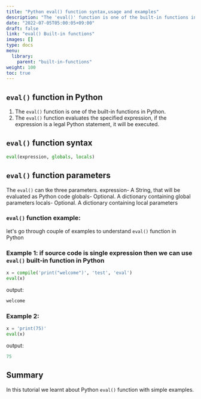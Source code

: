 ```yaml
---
title: "Python eval() function syntax,usage and examples"
description: "The 'eval()' function is one of the built-in functions in Python"
date: "2022-07-05T05:00:05+09:00"
draft: false
link: "eval() Built-in functions"
images: []
type: docs
menu:
  library:
    parent: "built-in-functions"
weight: 100
toc: true
---
```


## `eval()` function in Python

1. The `eval()` function is one of the built-in functions in Python.
2. The `eval()` function evaluates the specified expression, if the expression is a legal Python statement, it will be executed.


## `eval()` function syntax

```Python
eval(expression, globals, locals) 
```
## `eval()` function parameters

The `eval()` can tke three parameters.
expression- A String, that will be evaluated as Python code
globals- Optional. A dictionary containing global parameters
locals- Optional. A dictionary containing local parameters


###  `eval()` function example:

let's go through couple of examples to understand `eval()` function in Python

### Example 1: if source code is single expression then we can use `eval()` built-in function in Python

```Python
x = compile('print("welcome")', 'test', 'eval')
eval(x) 
```
output:
```Python
welcome
```
### Example 2:

```Python
x = 'print(75)'
eval(x)
```
output:

```Python
75
```
## Summary
In this tutorial we learnt about Python `eval()` function with simple examples.



